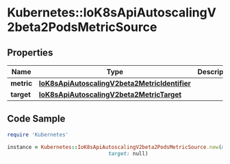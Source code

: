 # Kubernetes::IoK8sApiAutoscalingV2beta2PodsMetricSource

## Properties

Name | Type | Description | Notes
------------ | ------------- | ------------- | -------------
**metric** | [**IoK8sApiAutoscalingV2beta2MetricIdentifier**](IoK8sApiAutoscalingV2beta2MetricIdentifier.md) |  | 
**target** | [**IoK8sApiAutoscalingV2beta2MetricTarget**](IoK8sApiAutoscalingV2beta2MetricTarget.md) |  | 

## Code Sample

```ruby
require 'Kubernetes'

instance = Kubernetes::IoK8sApiAutoscalingV2beta2PodsMetricSource.new(metric: null,
                                 target: null)
```



